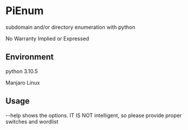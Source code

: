 # PiEnum
<p>subdomain and/or directory enumeration with python</p>
<p>No Warranty Implied or Expressed</p>

## Environment
<p>python 3.10.5</p>
<p>Manjaro Linux</p>

## Usage
--help shows the options. IT IS NOT intelligent, so please provide proper switches and wordlist
